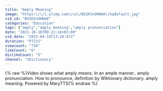 ```yaml
---
title: "Amply Meaning"
image: "https:\/\/i.ytimg.com\/vi\/BX2KSnOHNm8\/hqdefault.jpg"
vid_id: "BX2KSnOHNm8"
categories: "Education"
tags: ["amply","amply meaning","amply pronunciation"]
date: "2021-10-16T09:22:16+03:00"
vid_date: "2015-04-14T13:28:47Z"
duration: "PT21S"
viewcount: "728"
likeCount: "6"
dislikeCount: "5"
channel: "SDictionary"
---
```

{% raw %}Video shows what amply means. In an ample manner..  amply pronunciation. How to pronounce, definition by Wiktionary dictionary. amply meaning. Powered by MaryTTS{% endraw %}
